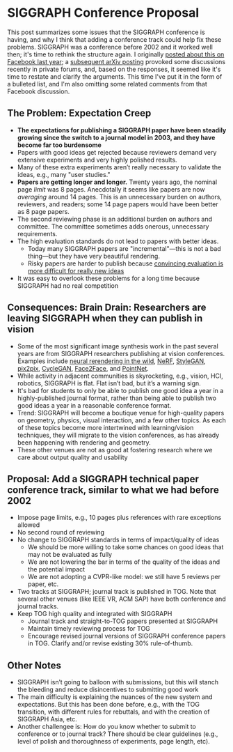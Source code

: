 # SIGGRAPH Conference Proposal

This post summarizes some issues that the SIGGRAPH conference is having, and why I think that adding a conference track could help fix these problems.  SIGGRAPH was a conference before 2002 and it worked well then; it's time to rethink the structure again. I originally [posted about this on Facebook last year](https://www.facebook.com/aaron.hertzmann/posts/10157508064645802); a [subsequent arXiv posting](https://arxiv.org/abs/1911.09197) provoked some discussions recently in private forums, and, based on the responses, it seemed like it's time to restate and clarify the arguments. This time I've put it in the form of a bulleted list, and I'm also omitting some related comments from that Facebook discussion.

The Problem: Expectation Creep
--------------------------

* **The expectations for publishing a SIGGRAPH paper have been steadily growing since the switch to a journal model in 2003, and they have become far too burdensome**
* Papers with good ideas get rejected because reviewers demand very extensive experiments and very highly polished results.
* Many of these extra experiments aren’t really necessary to validate the ideas, e.g., many "user studies."
* **Papers are getting longer and longer.**  Twenty years ago, the nominal page _limit_ was 8 pages. Anecdotally it seems like papers are now _averaging_ around 14 pages. This is an unnecessary burden on authors, reviewers, and readers; some 14 page papers would have been better as 8 page papers.
* The second reviewing phase is an additional burden on authors and committee. The committee sometimes adds onerous, unnecessary requirements. 
* The high evaluation standards do not lead to papers with better ideas. 
	* Today many SIGGRAPH papers are "incremental"—this is not a bad thing—but they have very beautiful rendering.
	* Risky papers are harder to publish because [convincing evaluation is more difficult for really new ideas](https://www.billbuxton.com/usabilityHarmful.pdf)
* It was easy to overlook these problems for a long time because SIGGRAPH had no real competition

Consequences: Brain Drain: Researchers are leaving SIGGRAPH when they can publish in vision 
--------------------------

* Some of the most significant image synthesis work in the past several years are from SIGGRAPH researchers publishing at vision conferences.  Examples include [neural rerendering in the wild](https://moustafameshry.github.io/neural_rerendering_in_the_wild/), [NeRF](http://www.matthewtancik.com/nerf), [StyleGAN](https://github.com/NVlabs/stylegan), [pix2pix](https://phillipi.github.io/pix2pix/), [CycleGAN](https://junyanz.github.io/CycleGAN/), [Face2Face](http://www.niessnerlab.org/projects/thies2016face.html), and [PointNet](http://stanford.edu/~rqi/pointnet/).  
* While activity in adjacent communities is skyrocketing, e.g., vision, HCI, robotics, SIGGRAPH is flat. Flat isn’t bad, but it’s a warning sign.
* It's bad for students to only be able to publish one good idea a year in a highly-published journal format, rather than being able to publish two good ideas a year in a reasonable conference format.
* Trend: SIGGRAPH will become a boutique venue for high-quality papers on geometry, physics, visual interaction, and a few other topics. As each of these topics become more intertwined with learning/vision techniques, they will migrate to the vision conferences, as has already been happening with rendering and geometry.
* These other venues are not as good at fostering research where we care about output quality and usability

Proposal: Add a SIGGRAPH technical paper conference track, similar to what we had before 2002
--------------------------

* Impose page limits, e.g., 10 pages plus references with rare exceptions allowed
* No second round of reviewing
* No change to SIGGRAPH standards in terms of impact/quality of ideas
    * We should be more willing to take some chances on good ideas that may not be evaluated as fully
    * We are not lowering the bar in terms of the quality of the ideas and the potential impact
    * We are not adopting a CVPR-like model: we still have 5 reviews per paper, etc.
* Two tracks at SIGGRAPH; journal track is published in TOG. Note that several other venues (like IEEE VR, ACM SAP) have both conference and journal tracks.
* Keep TOG high quality and integrated with SIGGRAPH
    * Journal track and straight-to-TOG papers presented at SIGGRAPH
    * Maintain timely reviewing process for TOG
    * Encourage revised journal versions of SIGGRAPH conference papers in TOG. Clarify and/or revise existing 30% rule-of-thumb.

Other Notes
--------------------------

* SIGGRAPH isn’t going to balloon with submissions, but this will stanch the bleeding and reduce disincentives to submitting good work
* The main difficulty is explaining the nuances of the new system and expectations. But this has been done before, e.g., with the TOG transition, with different rules for rebuttals, and with the creation of SIGGRAPH Asia, etc.
* Another challengee is: How do you know whether to submit to conference or to journal track? There should be clear guidelines (e.g., level of polish and thoroughness of experiments, page length, etc).
